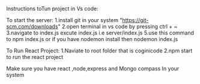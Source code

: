 Instructions toTun project in Vs code:

To start the server:
    1.install git in your system
    "https://git-scm.com/downloads"
    2.open terminal in vs code by pressing ctrl + ~
    3.navigate to index.js excute index.js i.e server/index.js
    5.use this command to npm index.js or if you have nodemon install then nodemon index.js

To Run React Project:
1.Naviate to root folder that is coginicode
2.npm start to run the react project 


 Make sure you have react ,node,express and Mongo compass In your system
 
